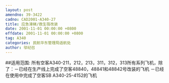 ```yaml
---
layout: post
amendno: 39-3422
cadno: CAD2001-A340-27
title: 应急滑梯/救生筏改装
date: 2001-11-01 00:00:00 +0800
effdate: 2001-11-01 00:00:00 +0800
tag: A340
categories: 民航华东管理局适航处
author: 邬纪召
---
```


##适用范围:
所有空客A340-211，212，213，311，312，313所有系列飞机，除了：－已经在生产线上完成了空客48840，48841和48842号改装的飞机 －已经在使用中完成了空客SB A340-25-4152的飞机

